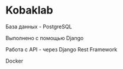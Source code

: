 <h1>Kobaklab</h1>

<div>
  <p>База данных - PostgreSQL</p>
  <p>Выполнено c помощью Django</p>
  <p>Работа с API - через Django Rest Framework</p>
  <p>Docker</p>
</div>


